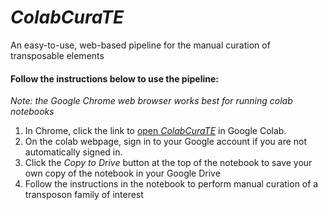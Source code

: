 # _ColabCuraTE_
An easy-to-use, web-based pipeline for the manual curation of transposable elements

#### Follow the instructions below to use the pipeline:
_Note: the Google Chrome web browser works best for running colab notebooks_
1. In Chrome, click the link to [open _ColabCuraTE_](https://colab.research.google.com/github/Ellison-Lab/ColabCuraTE/blob/main/notebooks/ColabCuraTE_v1.0.1.ipynb) in Google Colab.
2. On the colab webpage, sign in to your Google account if you are not automatically signed in.
3. Click the _Copy to Drive_ button at the top of the notebook to save your own copy of the notebook in your Google Drive
4. Follow the instructions in the notebook to perform manual curation of a transposon family of interest
